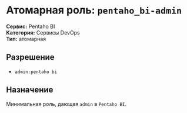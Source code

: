 # Атомарная роль: `pentaho_bi-admin`

**Сервис:** Pentaho BI  
**Категория:** Сервисы DevOps  
**Тип:** атомарная

## Разрешение
- `admin:pentaho bi`

## Назначение
Минимальная роль, дающая `admin` в `Pentaho BI`.
